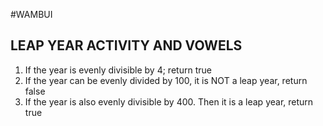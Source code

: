 #WAMBUI
## LEAP YEAR ACTIVITY AND VOWELS
1. If the year is evenly divisible by 4; return true
2. If the year can be evenly divided by 100, it is NOT a leap year, return false
3. If the year is also evenly divisible by 400. Then it is a leap year, return true
